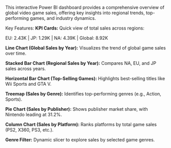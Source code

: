 This interactive Power BI dashboard provides a comprehensive overview of global video game sales, offering key insights into regional trends, top-performing games, and industry dynamics.

Key Features:
**KPI Cards:** Quick view of total sales across regions:

EU: 2.43K | JP: 1.29K | NA: 4.39K | Global: 8.92K

**Line Chart (Global Sales by Year):** Visualizes the trend of global game sales over time.

**Stacked Bar Chart (Regional Sales by Year):** Compares NA, EU, and JP sales across years.

**Horizontal Bar Chart (Top-Selling Games):** Highlights best-selling titles like Wii Sports and GTA V.

**Treemap (Sales by Genre):** Identifies top-performing genres (e.g., Action, Sports).

**Pie Chart (Sales by Publisher):** Shows publisher market share, with Nintendo leading at 31.2%.

**Column Chart (Sales by Platform):** Ranks platforms by total game sales (PS2, X360, PS3, etc.).

**Genre Filter:** Dynamic slicer to explore sales by selected game genres.

